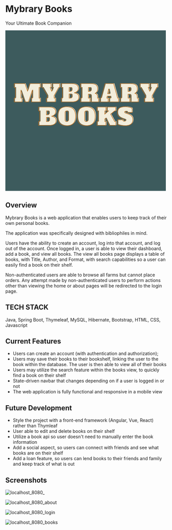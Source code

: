 # Mybrary Books
Your Ultimate Book Companion

![Logo](https://github.com/rebaderbs/mybrary-books/blob/main/src/main/resources/static/main-title.png)

## Overview
Mybrary Books is a web application that enables users to keep track of their own personal books.

The application was specifically designed with bibliophiles in mind. 

Users have the ability to create an account, log into that account, and log out of the account. Once logged in, a user is able to view their dashboard, add a book, and view all books. The view all books page displays a table of books, with Title, Author, and Format, with search capabilities so a user can easily find a book on their shelf. 

Non-authenticated users are able to browse all farms but cannot place orders. Any attempt made by non-authenticated users to perform actions other than viewing the home or about pages will be redirected to the login page.

## TECH STACK
Java, Spring Boot, Thymeleaf, MySQL, Hibernate, Bootstrap, HTML, CSS, Javascript

## Current Features
<!--
- Full CRUD database operations (Create, Read, Update, Delete)
-->
- Users can create an account (with authentication and authorization); 
- Users may save their books to their bookshelf, linking the user to the book within the database. The user is then able to view all of their books
- Users may utilize the search feature within the books view, to quickly find a book on their shelf
- State-driven navbar that changes depending on if a user is logged in or not
- The web application is fully functional and responsive in a mobile view 

## Future Development
* Style the project with a front-end framework (Angular, Vue, React) rather than Thymleaf
* User able to edit and delete books on their shelf
* Utilize a book api so user doesn't need to manually enter the book information
* Add a social aspect, so users can connect with friends and see what books are on their shelf
* Add a loan feature, so users can lend books to their friends and family and keep track of what is out


## Screenshots
![localhost_8080_](https://github.com/rebaderbs/mybrary-books/assets/106853517/9d01b5e4-fda3-4965-ae7b-ca3ee719277b)

![localhost_8080_about](https://github.com/rebaderbs/mybrary-books/assets/106853517/e35cd0cc-fb8c-4ae1-8fb7-7d1a00b733b5)

![localhost_8080_login](https://github.com/rebaderbs/mybrary-books/assets/106853517/63ad5983-afc4-4ee0-bee2-b3e8d0e1beb1)

![localhost_8080_books](https://github.com/rebaderbs/mybrary-books/assets/106853517/c9f3c225-b3ef-49d4-af3d-b088058d4b2c)

